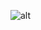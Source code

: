 ![alt]([https://skrinshoter.ru/sMMweh79Zpy?a](https://skrinshoter.ru/s/181023/weh79Zpy.jpg?download=1&name=%D0%A1%D0%BA%D1%80%D0%B8%D0%BD%D1%88%D0%BE%D1%82-18-10-2023%2013:36:55.jpg)https://skrinshoter.ru/s/181023/weh79Zpy.jpg?download=1&name=%D0%A1%D0%BA%D1%80%D0%B8%D0%BD%D1%88%D0%BE%D1%82-18-10-2023%2013:36:55.jpg)
